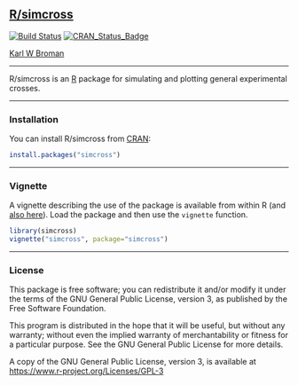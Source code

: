 ## [R/simcross](https://kbroman.org/simcross/)

[![Build Status](https://travis-ci.org/kbroman/simcross.svg?branch=master)](https://travis-ci.org/kbroman/simcross)
[![CRAN_Status_Badge](https://www.r-pkg.org/badges/version/simcross)](https://cran.r-project.org/package=simcross)

[Karl W Broman](https://kbroman.org)

---

R/simcross is an [R](https://www.r-project.org) package for simulating
and plotting general experimental crosses.

---

### Installation

You can install R/simcross from [CRAN](https://cran.r-project.org):

```r
install.packages("simcross")
```

---

### Vignette

A vignette describing the use of the package is available from within
R (and [also here](https://kbroman.org/simcross/assets/vignettes/simcross.html)). Load the package
and then use the `vignette` function.

```r
library(simcross)
vignette("simcross", package="simcross")
```

---

### License

This package is free software; you can redistribute it and/or modify it
under the terms of the GNU General Public License, version 3, as
published by the Free Software Foundation.

This program is distributed in the hope that it will be useful, but
without any warranty; without even the implied warranty of
merchantability or fitness for a particular purpose.  See the GNU
General Public License for more details.

A copy of the GNU General Public License, version 3, is available at
<https://www.r-project.org/Licenses/GPL-3>
